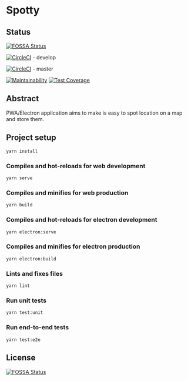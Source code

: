 # Spotty
## Status

[![FOSSA Status](https://app.fossa.io/api/projects/git%2Bgithub.com%2Fsarlam%2Fspotty.svg?type=shield)](https://app.fossa.io/projects/git%2Bgithub.com%2Fsarlam%2Fspotty?ref=badge_shield)


[![CircleCI](https://circleci.com/gh/sarlam/spotty/tree/develop.svg?style=svg)](https://circleci.com/gh/sarlam/spotty/tree/develop) - develop

[![CircleCI](https://circleci.com/gh/sarlam/spotty/tree/master.svg?style=svg)](https://circleci.com/gh/sarlam/spotty/tree/master) - master

[![Maintainability](https://api.codeclimate.com/v1/badges/1f3e55ef43d491cb6590/maintainability)](https://codeclimate.com/github/sarlam/spotty/maintainability)
[![Test Coverage](https://api.codeclimate.com/v1/badges/1f3e55ef43d491cb6590/test_coverage)](https://codeclimate.com/github/sarlam/spotty/test_coverage)

## Abstract

PWA/Electron application aims to make is easy to spot location on a map and store them.

## Project setup
```
yarn install
```

### Compiles and hot-reloads for web development
```
yarn serve
```

### Compiles and minifies for web production
```
yarn build
```

### Compiles and hot-reloads for electron development
```
yarn electron:serve
```

### Compiles and minifies for electron production
```
yarn electron:build
```

### Lints and fixes files
```
yarn lint
```

### Run unit tests
```
yarn test:unit
```

### Run end-to-end tests
```
yarn test:e2e
```


## License
[![FOSSA Status](https://app.fossa.io/api/projects/git%2Bgithub.com%2Fsarlam%2Fspotty.svg?type=large)](https://app.fossa.io/projects/git%2Bgithub.com%2Fsarlam%2Fspotty?ref=badge_large)
